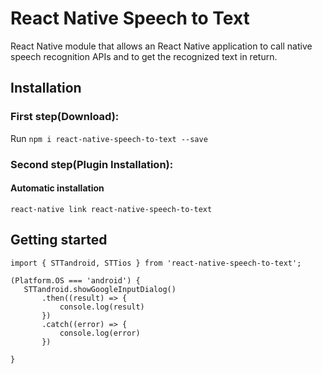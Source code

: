 # React Native Speech to Text

React Native module that allows an React Native application to call native speech recognition APIs and to get the recognized text in return.

## Installation

### First step(Download):
Run `npm i react-native-speech-to-text --save`

### Second step(Plugin Installation):

#### Automatic installation

`react-native link react-native-speech-to-text`

## Getting started  

`import { STTandroid, STTios } from 'react-native-speech-to-text';`

```
(Platform.OS === 'android') {
   STTandroid.showGoogleInputDialog()
       .then((result) => {
           console.log(result)
       })
       .catch((error) => {
           console.log(error)
       })

} 
